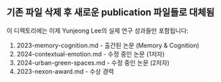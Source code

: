 ## 기존 파일 삭제 후 새로운 publication 파일들로 대체됨

이 디렉토리에는 이제 Yunjeong Lee의 실제 연구 성과들만 포함됩니다:

1. 2023-memory-cognition.md - 출간된 논문 (Memory & Cognition)
2. 2024-contextual-emotion.md - 수정 중인 논문 (1저자)
3. 2024-urban-green-spaces.md - 수정 중인 논문 (2저자) 
4. 2023-nexon-award.md - 수상 경력
